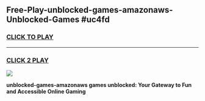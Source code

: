 
## Free-Play-unblocked-games-amazonaws-Unblocked-Games #uc4fd
<h3>
<a href="https://news.freeplayer.one?title=unblocked-games-amazonaws&ref=8M">CLICK TO PLAY</a></h3>
<hr>

<h3>
<a href="https://news.freeplayer.one?title=unblocked-games-amazonaws&ref=8M">CLICK 2 PLAY</a>
  
</h3>

<a href="https://news.freeplayer.one?title=unblocked-games-amazonaws&ref=8M"><img src="https://clearcache.store/games.png"></a>


**unblocked-games-amazonaws games unblocked: Your Gateway to Fun and Accessible Online Gaming**

